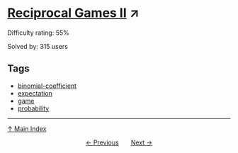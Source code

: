 # [Reciprocal Games II](https://projecteuler.net/problem=568) ↗️

Difficulty rating: 55%

Solved by: 315 users
## Tags

- [binomial-coefficient](../tags/binomial-coefficient.md)
- [expectation](../tags/expectation.md)
- [game](../tags/game.md)
- [probability](../tags/probability.md)



---

[↑ Main Index](../README.md)


<div align=center><a href='567.md'>← Previous</a> &nbsp;&nbsp; &nbsp;&nbsp;  <a href='569.md'>Next →</a></div>
